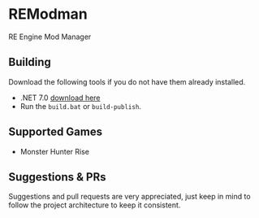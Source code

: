 # REModman
RE Engine Mod Manager

## Building

Download the following tools if you do not have them already installed.
- .NET 7.0 [download here](https://dotnet.microsoft.com/en-us/download/dotnet/7.0)
- Run the `build.bat` or `build-publish`.

## Supported Games
- Monster Hunter Rise

## Suggestions & PRs
Suggestions and pull requests are very appreciated, just keep in mind to follow the project architecture to keep it consistent.
